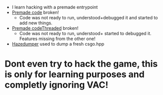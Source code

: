 - I learn hacking with a premade entrypoint 
- [Premade code](https://pastebin.com/WNNrPYrK) broken!
  - Code was not ready to run, understood+debugged it and started to add new things.
- [Premade codeThreaded](https://pastebin.com/cNSBwtGa) broken!
  - Code was not ready to run, understood+ started to debugged it. Features missing from the other one!
- [Hazedumper](https://github.com/frk1/hazedumper) used to dump a fresh csgo.hpp
# Dont even try to hack the game, this is only for learning purposes and completly ignoring VAC!
